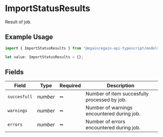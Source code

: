 # ImportStatusResults

Result of job.

## Example Usage

```typescript
import { ImportStatusResults } from "@egain/egain-api-typescript/models";

let value: ImportStatusResults = {};
```

## Fields

| Field                                        | Type                                         | Required                                     | Description                                  |
| -------------------------------------------- | -------------------------------------------- | -------------------------------------------- | -------------------------------------------- |
| `succesfull`                                 | *number*                                     | :heavy_minus_sign:                           | Number of item succesfully processed by job. |
| `warnings`                                   | *number*                                     | :heavy_minus_sign:                           | Number of warnings encountered during job.   |
| `errors`                                     | *number*                                     | :heavy_minus_sign:                           | Number of errors encountered during job.     |